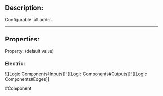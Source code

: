 ## Description:

Configurable full adder.

---

## Properties:

Property: (default value)

### Electric:
![[Logic Components#Inputs]]
![[Logic Components#Outputs]]
![[Logic Components#Edges]]


#Component 